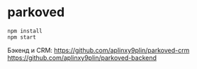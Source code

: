 # parkoved

```
npm install
npm start
```

Бэкенд и CRM:
https://github.com/aplinxy9plin/parkoved-crm
https://github.com/aplinxy9plin/parkoved-backend
